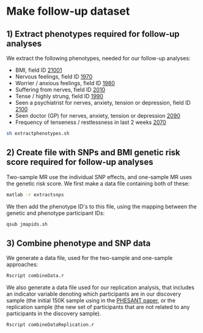 
# Make follow-up dataset

## 1) Extract phenotypes required for follow-up analyses

We extract the following phenotypes, needed for our follow-up analyses:

- BMI, field ID [21001](http://biobank.ctsu.ox.ac.uk/showcase/field.cgi?id=21001)
- Nervous feelings, field ID [1970](http://biobank.ctsu.ox.ac.uk/showcase/field.cgi?id=1970)
- Worrier / anxious feelings, field ID [1980](http://biobank.ctsu.ox.ac.uk/showcase/field.cgi?id=1980)
- Suffering from nerves, field ID [2010](http://biobank.ctsu.ox.ac.uk/showcase/field.cgi?id=2010)
- Tense / highly strung, field ID [1990](http://biobank.ctsu.ox.ac.uk/showcase/field.cgi?id=1990)
- Seen a psychiatrist for nerves, anxiety, tension or depression, field ID [2100](http://biobank.ctsu.ox.ac.uk/showcase/field.cgi?id=2100)
- Seen doctor (GP) for nerves, anxiety, tension or depression [2090](http://biobank.ctsu.ox.ac.uk/showcase/field.cgi?id=2090)
- Frequency of tenseness / restlessness in last 2 weeks [2070](http://biobank.ctsu.ox.ac.uk/showcase/field.cgi?id=2070)

```bash
sh extractphenotypes.sh
```


## 2) Create file with SNPs and BMI genetic risk score required for follow-up analyses

Two-sample MR use the individual SNP effects, and one-sample MR uses the genetic risk score.
We first make a data file containing both of these:

```bash
matlab -r extractsnps
```

We then add the phenotype ID's to this file, using the mapping between the genetic and phenotype participant IDs:

```bash
qsub jmapids.sh
```

## 3) Combine phenotype and SNP data

We generate a data file, used for the two-sample and one-sample approaches:

```bash
Rscript combineData.r 
```

We also generate a data file used for our replication analysis, that includes an indicator variable denoting which participants
are in our discovery sample (the initial 150K sample using in the [PHESANT paper](https://academic.oup.com/ije/article/4347232/Software-Application-Profile-PHESANT-a-tool-for),
or the replication sample (the new set of participants that are not related to any participants in the discovery sample).

```bash
Rscript combineDataReplication.r
```



